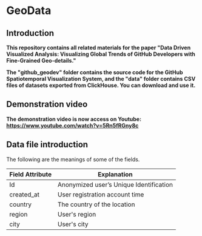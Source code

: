 # GeoData

## Introduction

**This repository contains all related materials for the paper "Data Driven Visualized Analysis: Visualizing Global Trends of GitHub Developers with Fine-Grained Geo-details."**

**The "github_geodev" folder contains the source code for the GitHub Spatiotemporal Visualization System, and the "data" folder contains CSV files of datasets exported from ClickHouse. You can download and use it.**

## Demonstration video

**The demonstration video is now access on Youtube: https://www.youtube.com/watch?v=5Rn5fRGny8c**

## Data file introduction

 The following are the meanings of some of the fields. 

| Field Attribute | Explanation                               |
| --------------- | ----------------------------------------- |
| Id              | Anonymized user’s Unique Identification   |
| created_at      | User registration account time            |
| country         | The country of the location               |
| region          | User's region                             |
| city            | User's city                               |


